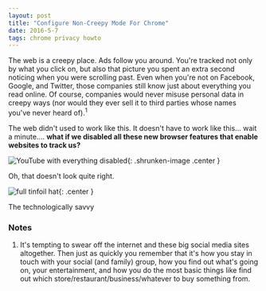 ```yaml
---
layout: post
title: "Configure Non-Creepy Mode For Chrome"
date: 2016-5-7
tags: chrome privacy howto
---
```


<!--more-->

The web is a creepy place.  Ads follow you around.  You're tracked not only by
what you click on, but also that picture you spent an extra second noticing
when you were scrolling past.  Even when you're not on Facebook, Google, and
Twitter, those companies still know just about everything you read online.  Of
course, companies would never misuse personal data in creepy ways (nor would
they ever sell it to third parties whose names you've never heard
of).<sup>1</sup>

The web didn't used to work like this.  It doesn't have to work like this... wait a minute.... __what if we disabled all these new browser features that enable websites to track us?__

![YouTube with everything disabled](/assets/tinfoil-youtube.png){: .shrunken-image .center }

Oh, that doesn't look quite right.



![full tinfoil hat](/assets/full-tinfoil-hat.jpg){: .center }

The technologically savvy 

### Notes

1. It's tempting to swear off the internet and these big social media sites altogether.  Then just as quickly you remember that it's how you stay in touch with your social (and family) group, how you find out what's going on, your entertainment, and how you do the most basic things like find out which store/restaurant/business/whatever to buy something from.
